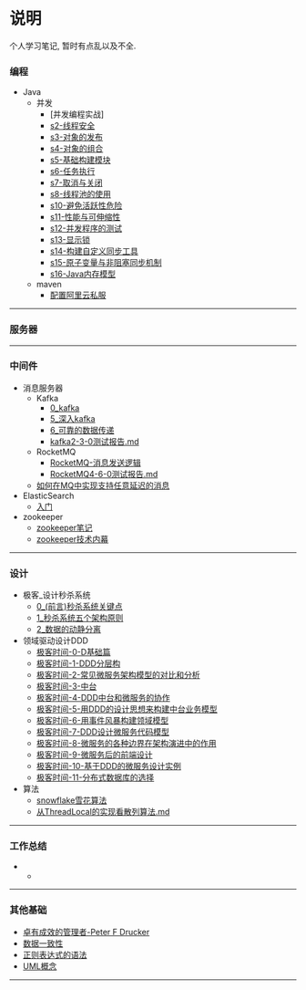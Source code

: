 # 说明

个人学习笔记, 暂时有点乱以及不全.

### 编程

- Java
    - 并发
      -  [并发编程实战]
        -  [s2-线程安全](article/编程/JAVA/并发/并发编程实战笔记/并发编程实战-s2-线程安全.md) 
        -  [s3-对象的发布](article/编程/JAVA/并发/并发编程实战笔记/并发编程实战-s3-对象的发布.md) 
        -  [s4-对象的组合](article/编程/JAVA/并发/并发编程实战笔记/并发编程实战-s4-对象的组合.md) 
        -  [s5-基础构建模块](article/编程/JAVA/并发/并发编程实战笔记/并发编程实战-s5-基础构建模块.md) 
        -  [s6-任务执行](article/编程/JAVA/并发/并发编程实战笔记/并发编程实战-s6-任务执行.md) 
        -  [s7-取消与关闭](article/编程/JAVA/并发/并发编程实战笔记/并发编程实战-s7-取消与关闭.md) 
        -  [s8-线程池的使用](article/编程/JAVA/并发/并发编程实战笔记/并发编程实战-s8-线程池的使用.md) 
        -  [s10-避免活跃性危险](article/编程/JAVA/并发/并发编程实战笔记/并发编程实战-s10-避免活跃性危险.md) 
        -  [s11-性能与可伸缩性](article/编程/JAVA/并发/并发编程实战笔记/并发编程实战-s11-性能与可伸缩性.md) 
        -  [s12-并发程序的测试](article/编程/JAVA/并发/并发编程实战笔记/并发编程实战-s12-并发程序的测试.md) 
        -  [s13-显示锁](article/编程/JAVA/并发/并发编程实战笔记/并发编程实战-s13-显示锁.md) 
        -  [s14-构建自定义同步工具](article/编程/JAVA/并发/并发编程实战笔记/并发编程实战-s14-构建自定义同步工具.md) 
        -  [s15-原子变量与非阻塞同步机制](article/编程/JAVA/并发/并发编程实战笔记/并发编程实战-s15-原子变量与非阻塞同步机制.md) 
        -  [s16-Java内存模型](article/编程/JAVA/并发/并发编程实战-s16-Java内存模型.md) 
    - maven
      -  [配置阿里云私服](article/编程/maven/配置阿里云私服.md) 
---

### 服务器

---

### 中间件
- 消息服务器
    - Kafka
      - [0_kafka](article/中间件/消息服务器/Kafka.md)
      - [5_深入kafka](article/中间件/消息服务器/5深入kafka.md)
      - [6_可靠的数据传递](article/中间件/消息服务器/6可靠的数据传递.md)
      -  [kafka2-3-0测试报告.md](article/中间件/消息服务器/kafka2-3-0测试报告.md) 
    - RocketMQ
      - [RocketMQ-消息发送逻辑](article/中间件/消息服务器/RocketMQ-消息发送逻辑.md)
      -  [RocketMQ4-6-0测试报告.md](article/中间件/消息服务器/RocketMQ4-6-0测试报告.md) 
    - [如何在MQ中实现支持任意延迟的消息](article/中间件/消息服务器/如何在MQ中实现支持任意延迟的消息.md)
- ElasticSearch
    - [入门](article/中间件/ElasticSearch/入门.md)
- zookeeper
    - [zookeeper笔记](article/中间件/zookeeper/zookeeper笔记.md)
    - [zookeeper技术内幕](article/中间件/zookeeper/zookeeper技术内幕.md)

---

### 设计

- 极客_设计秒杀系统
    - [0_(前言)秒杀系统关键点](article/设计/极客-设计秒杀系统/0前言-秒杀系统关键点.md)
    - [1_秒杀系统五个架构原则](/article/设计/极客-设计秒杀系统/1秒杀系统五个架构原则.md)
    - [2_数据的动静分离](article/设计/极客-设计秒杀系统/2数据的动静分离.md)
- 领域驱动设计DDD
    -  [极客时间-0-D基础篇](article/设计/DDD/极客时间-0-D基础篇.md) 
    -  [极客时间-1-DDD分层构](article/设计/DDD/极客时间-1-DDD分层构.md) 
    -  [极客时间-2-常见微服务架构模型的对比和分析](article/设计/DDD/极客时间-2-常见微服务架构模型的对比和分析.md) 
    -  [极客时间-3-中台](article/设计/DDD/极客时间-3-中台.md) 
    -  [极客时间-4-DDD中台和微服务的协作](article/设计/DDD/极客时间-4-DDD中台和微服务的协作.md) 
    -  [极客时间-5-用DDD的设计思想来构建中台业务模型](article/设计/DDD/极客时间-5-用DDD的设计思想来构建中台业务模型.md) 
    -  [极客时间-6-用事件风暴构建领域模型](article/设计/DDD/极客时间-6-用事件风暴构建领域模型.md) 
    -  [极客时间-7-DDD设计微服务代码模型](article/设计/DDD/极客时间-7-DDD设计微服务代码模型.md) 
    -  [极客时间-8-微服务的各种边界在架构演进中的作用](article/设计/DDD/极客时间-8-微服务的各种边界在架构演进中的作用.md) 
    -  [极客时间-9-微服务后的前端设计](article/设计/DDD/极客时间-9-微服务后的前端设计.md) 
    -  [极客时间-10-基于DDD的微服务设计实例](article/设计/DDD/极客时间-10-基于DDD的微服务设计实例.md) 
    -  [极客时间-11-分布式数据库的选择](article/设计/DDD/极客时间-11-分布式数据库的选择.md) 
- 算法
    - [snowflake雪花算法](article/设计/算法algarithm/snowflake雪花算法.md)
    - [从ThreadLocal的实现看散列算法.md](article/设计/算法algarithm/从ThreadLocal的实现看散列算法.md) 

---

### 工作总结
- - 

---

### 其他基础
- [卓有成效的管理者-Peter F Drucker](article/其他基础/卓有成效的管理者-Peter.F.Drucker.md)
- [数据一致性](article/其他基础/数据一致性.md)
- [正则表达式的语法](article/其他基础/正则表达式的语法.md)
- [UML概念](article/其他基础/UML概念.md)

---
